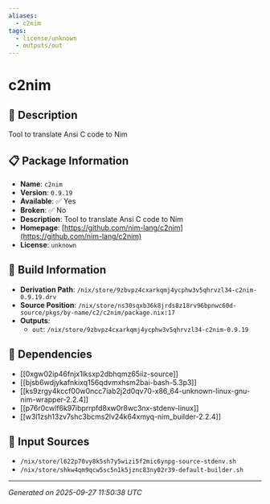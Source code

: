 ```yaml
---
aliases:
  - c2nim
tags:
  - license/unknown
  - outputs/out
---
```


# c2nim

## 📝 Description

Tool to translate Ansi C code to Nim

## 📋 Package Information

- **Name**: `c2nim`
- **Version**: `0.9.19`
- **Available**: ✅ Yes
- **Broken**: ✅ No
- **Description**: Tool to translate Ansi C code to Nim
- **Homepage**: [https://github.com/nim-lang/c2nim](https://github.com/nim-lang/c2nim)
- **License**: `unknown`

## 🔧 Build Information

- **Derivation Path**: `/nix/store/9zbvpz4cxarkqmj4ycphw3v5qhrvzl34-c2nim-0.9.19.drv`
- **Source Position**: `/nix/store/ns30sqxb36k8jrds8z18rv96bpnwc60d-source/pkgs/by-name/c2/c2nim/package.nix:17`
- **Outputs**:
  - `out`:  `/nix/store/9zbvpz4cxarkqmj4ycphw3v5qhrvzl34-c2nim-0.9.19`

## 🔗 Dependencies

- [[0xgw02ip46fnjx1lksxp2dbhqmz65iiz-source]]
- [[bjsb6wdjykafnkixq156qdvmxhsm2bai-bash-5.3p3]]
- [[ks9zrgy4kccf00w0ncc7iab2j2d0qv70-x86_64-unknown-linux-gnu-nim-wrapper-2.2.4]]
- [[p76r0cwlf6k97ibprrpfd8xw0r8wc3nx-stdenv-linux]]
- [[w3l1zsh13zv7shc3bcms2lv24k64xmyq-nim_builder-2.2.4]]

## 📁 Input Sources

- `/nix/store/l622p70vy8k5sh7y5wizi5f2mic6ynpg-source-stdenv.sh`
- `/nix/store/shkw4qm9qcw5sc5n1k5jznc83ny02r39-default-builder.sh`

---
*Generated on 2025-09-27 11:50:38 UTC*
